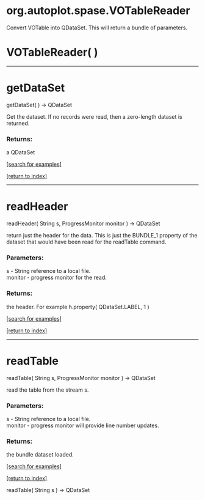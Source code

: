# org.autoplot.spase.VOTableReader

Convert VOTable into QDataSet.  This will return a bundle of parameters.

# VOTableReader( )


***
<a name="getDataSet"></a>
# getDataSet
getDataSet(  ) &rarr; QDataSet

Get the dataset.  If no records were read, then a zero-length dataset is
 returned.

### Returns:
a QDataSet


<a href="https://github.com/autoplot/dev/search?q=getDataSet&unscoped_q=getDataSet">[search for examples]</a>

<a href="https://github.com/autoplot/documentation/blob/master/javadoc/index-all.md">[return to index]</a>

***
<a name="readHeader"></a>
# readHeader
readHeader( String s, ProgressMonitor monitor ) &rarr; QDataSet

return just the header for the data.  This is just the BUNDLE_1 property of the dataset 
 that would have been read for the readTable command.

### Parameters:
s - String reference to a local file.
<br>monitor - progress monitor for the read.

### Returns:
the header.  For example h.property( QDataSet.LABEL, 1 )

<a href="https://github.com/autoplot/dev/search?q=readHeader&unscoped_q=readHeader">[search for examples]</a>

<a href="https://github.com/autoplot/documentation/blob/master/javadoc/index-all.md">[return to index]</a>

***
<a name="readTable"></a>
# readTable
readTable( String s, ProgressMonitor monitor ) &rarr; QDataSet

read the table from the stream s.

### Parameters:
s - String reference to a local file.
<br>monitor - progress monitor will provide line number updates.

### Returns:
the bundle dataset loaded.

<a href="https://github.com/autoplot/dev/search?q=readTable&unscoped_q=readTable">[search for examples]</a>

<a href="https://github.com/autoplot/documentation/blob/master/javadoc/index-all.md">[return to index]</a>

readTable( String s ) &rarr; QDataSet<br>
